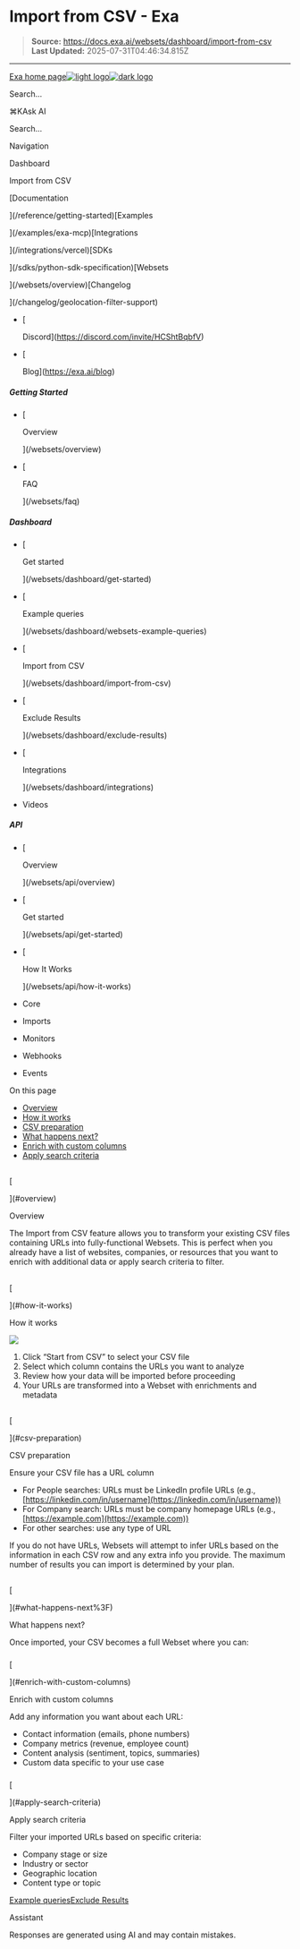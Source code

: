 # Import from CSV - Exa

> **Source:** https://docs.exa.ai/websets/dashboard/import-from-csv  
> **Last Updated:** 2025-07-31T04:46:34.815Z

---

[Exa home page![light logo](https://mintlify.s3.us-west-1.amazonaws.com/exa-52/logo/light.png)![dark logo](https://mintlify.s3.us-west-1.amazonaws.com/exa-52/logo/dark.png)](/)

Search...

⌘KAsk AI

Search...

Navigation

Dashboard

Import from CSV

[Documentation

](/reference/getting-started)[Examples

](/examples/exa-mcp)[Integrations

](/integrations/vercel)[SDKs

](/sdks/python-sdk-specification)[Websets

](/websets/overview)[Changelog

](/changelog/geolocation-filter-support)

*   [
    
    Discord](https://discord.com/invite/HCShtBqbfV)
*   [
    
    Blog](https://exa.ai/blog)

##### Getting Started

*   [
    
    Overview
    
    
    
    ](/websets/overview)
*   [
    
    FAQ
    
    
    
    ](/websets/faq)

##### Dashboard

*   [
    
    Get started
    
    
    
    ](/websets/dashboard/get-started)
*   [
    
    Example queries
    
    
    
    ](/websets/dashboard/websets-example-queries)
*   [
    
    Import from CSV
    
    
    
    ](/websets/dashboard/import-from-csv)
*   [
    
    Exclude Results
    
    
    
    ](/websets/dashboard/exclude-results)
*   [
    
    Integrations
    
    
    
    ](/websets/dashboard/integrations)
*   Videos
    

##### API

*   [
    
    Overview
    
    
    
    ](/websets/api/overview)
*   [
    
    Get started
    
    
    
    ](/websets/api/get-started)
*   [
    
    How It Works
    
    
    
    ](/websets/api/how-it-works)
*   Core
    
*   Imports
    
*   Monitors
    
*   Webhooks
    
*   Events
    

On this page

*   [Overview](#overview)
*   [How it works](#how-it-works)
*   [CSV preparation](#csv-preparation)
*   [What happens next?](#what-happens-next%3F)
*   [Enrich with custom columns](#enrich-with-custom-columns)
*   [Apply search criteria](#apply-search-criteria)

  

## 

[​

](#overview)

Overview

The Import from CSV feature allows you to transform your existing CSV files containing URLs into fully-functional Websets. This is perfect when you already have a list of websites, companies, or resources that you want to enrich with additional data or apply search criteria to filter.  

## 

[​

](#how-it-works)

How it works

![](https://mintlify.s3.us-west-1.amazonaws.com/exa-52/images/websets/import-flow.png)

1.  Click “Start from CSV” to select your CSV file
2.  Select which column contains the URLs you want to analyze
3.  Review how your data will be imported before proceeding
4.  Your URLs are transformed into a Webset with enrichments and metadata

  

## 

[​

](#csv-preparation)

CSV preparation

Ensure your CSV file has a URL column

*   For People searches: URLs must be LinkedIn profile URLs (e.g., [https://linkedin.com/in/username](https://linkedin.com/in/username))
*   For Company search: URLs must be company homepage URLs (e.g., [https://example.com](https://example.com))
*   For other searches: use any type of URL

If you do not have URLs, Websets will attempt to infer URLs based on the information in each CSV row and any extra info you provide. The maximum number of results you can import is determined by your plan.

## 

[​

](#what-happens-next%3F)

What happens next?

Once imported, your CSV becomes a full Webset where you can:

### 

[​

](#enrich-with-custom-columns)

Enrich with custom columns

Add any information you want about each URL:

*   Contact information (emails, phone numbers)
*   Company metrics (revenue, employee count)
*   Content analysis (sentiment, topics, summaries)
*   Custom data specific to your use case

### 

[​

](#apply-search-criteria)

Apply search criteria

Filter your imported URLs based on specific criteria:

*   Company stage or size
*   Industry or sector
*   Geographic location
*   Content type or topic

[Example queries](/websets/dashboard/websets-example-queries)[Exclude Results](/websets/dashboard/exclude-results)

Assistant

Responses are generated using AI and may contain mistakes.